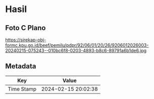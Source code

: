 # Hasil

## Foto C Plano

https://sirekap-obj-formc.kpu.go.id/beef/pemilu/pdpr/92/06/01/20/26/9206012026003-20240215-075243--010bc6f8-0203-4893-b8c6-89791a6b1de6.jpg


## Metadata

| Key        | Value               |
| ---------- | ------------------- |
| Time Stamp | 2024-02-15 20:02:38 |



